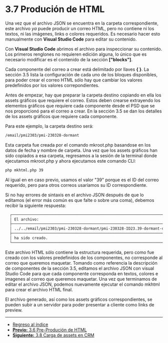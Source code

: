 # **3.7 Produción de HTML**


Una vez que el archivo JSON se encuentra en la carpeta correspondiente, este archivo *ya* puede producir un correo HTML, pero no contiene ni los textos, ni las imágenes, links o colores requeridos. Es necesario hacer esto manualmente con **Visual Studio Code** para editar su contenido.

Con **Visual Studio Code** abrimos el archivo para inspeccionar su contenido. Los primeros renglones no requieren edición alguna, lo único que es necesario modificar es el contenido de la sección **["blocks"]**.

Cada componente del correo a crear está delimitado por llaves **{ }**. La sección 3.5 lista la configuración de cada uno de los bloques disponibles, para poder crear el correo HTML sólo hay que cambiar los valores predefinidos por los valores correpondientes.

Antes de empezar, hay que preparar la carpeta destino copiando en ella los assets gráficos que requiere el correo. Estos deben crearse extrayendo los elementos gráficos que requiere cada componente desde el PSD que se nos proporcionó para el correo a crear. En la sección 3.5 se dan los detalles de los assets gráficos que requiere cada componente.

Para este ejemplo, la carpeta destino será:

  ```bash
  /email/pmi2303/pmi-230328-dormant
  ```


Esta carpeta fue creada por el comando mkroot.php basandose en los datos de fecha y nombre de carpeta. Una vez que los assets gráficos han sido copiados a esa carpeta, regresamos a la sesión de la terminal donde ejecutamos mkroot.php y ahora ejecutamos este comando CLI:

  ```bash
  php mkhtml.php 39
  ```

Al igual en en caso previo, usamos el valor "39" porque es el ID del correo requerido, pero para otros correos usaríamos su ID correspondiente.

Si no hay errores de sintaxis en el archivo JSON después de que lo editamos (el error más común es que falte o sobre una coma), debemos recibir la siguiente respuesta:

  ```bash
    ┌──────────────────────────────────────────────────────────────────────────────────────────────┐
    │ El archivo:                                                                                  │
    ├──────────────────────────────────────────────────────────────────────────────────────────────┤
    │ ../../email/pmi2303/pmi-230328-dormant/pmi-230328-ID23.39-dormant-day-120-pp-heets-HTML.html │
    ├──────────────────────────────────────────────────────────────────────────────────────────────┤
    │ ha sido creado.                                                                              │
    └──────────────────────────────────────────────────────────────────────────────────────────────┘
  ```

Este archivo HTML sólo contiene la estructura requerida, pero como fue creado con los valores predefinidos de los componentes, no corresponde al correo que queremos maquetar. Tomando como referencia la descripción de componentes de la sección 3.5, editamos el archivo JSON con visual Studio Code para que cada componente corresponda en textos, colores e imagenes al correo que queremos maquetar. Una vez que terminamos de editar el archivo JSON, podemos nuevamente ejecutar el comando mkhtml para crear el archivo HTML final.

El archivo generado, así como los assets gráficos correspondientes, se pueden subir a un servidor para poder presentar a cliente como links de preview.






___

* [Regreso al índice](README.md)
* [**Previo:** 3.6 Pre-Produción de HTML](3_6_preproducion_html.md)
* [**Siguiente:** 3.8 Carga de assets en CRM](3_8_Carga_assets_CRM.md)
